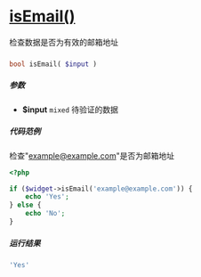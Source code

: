 [isEmail()](http://twinh.github.com/widget/api/isEmail)
=======================================================

检查数据是否为有效的邮箱地址

### 
```php
bool isEmail( $input )
```

##### 参数
* **$input** `mixed` 待验证的数据

##### 代码范例
检查"example@example.com"是否为邮箱地址
```php
<?php

if ($widget->isEmail('example@example.com')) {
    echo 'Yes';
} else {
    echo 'No';
}
```
##### 运行结果
```php
'Yes'
```
